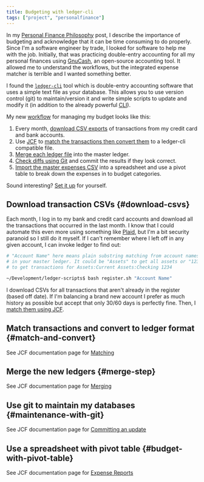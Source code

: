 ```yaml
---
title: Budgeting with ledger-cli
tags: ["project", "personalfinance"]
---
```


In my
[Personal Finance Philosophy](/personal-finance-philosophy) post, I describe the importance of budgeting and acknowledge that it can be time consuming to do properly. Since I'm a software engineer by trade, I looked for software to help me with the job. Initially, that was practicing double-entry accounting for all my personal finances using [GnuCash](/personal-finance-with-gnucash), an open-source accounting tool. It allowed me to understand the workflows, but the integrated expense matcher is terrible and I wanted something better.

I found the [`ledger-cli`](https://www.ledger-cli.org/) tool which is double-entry accounting software that uses a simple text file as your database. This allows you to use version control (git) to maintain/version it and write simple scripts to update and modify it (in addition to the already powerful [CLI](https://www.ledger-cli.org/docs.html)).

My new [workflow](/jcf/index.html) for managing my budget looks like this:

1. Every month, [download CSV exports](#download-csvs) of transactions from my credit card and bank accounts.
2. Use [JCF](https://www.github.com/brentwalther/jcf) to [match the transactions then convert them](#match-and-convert) to a ledger-cli compatible file.
3. [Merge each ledger file](#merge-step) into the master ledger.
5. [Check diffs using Git](#maintenance-with-git) and commit the results if they look correct.
6. [Import the master expenses CSV](#budget-with-pivot-table) into a spreadsheet and use a pivot table to break down the expenses in to budget categories.

Sound interesting? [Set it up](/jcf/setup.html) for yourself.

## Download transaction CSVs {#download-csvs}

Each month, I log in to my bank and credit card accounts and download all the transactions that occurred in the last month. I know that I could automate this even more using something like [Plaid](https://plaid.com/), but I'm a bit security paranoid so I still do it myself. If I can't remember where I left off in any given account, I can invoke ledger to find out:

```bash
# "Account Name" here means plain substring matching from account names
# in your master ledger. It could be "Assets" to get all assets or "1234"
# to get transactions for Assets:Current Assets:Checking 1234

~/Development/ledger-scripts$ bash register.sh "Account Name"
```

I download CSVs for all transactions that aren't already in the register (based off date). If I'm balancing a brand new account I prefer as much history as possible but accept that only 30/60 days is perfectly fine. Then, I [match them using JCF](/jcf/matching.html).

## Match transactions and convert to ledger format {#match-and-convert}

See JCF documentation page for [Matching](/jcf/matching.html)

## Merge the new ledgers {#merge-step}

See JCF documentation page for [Merging](/jcf/merging.html)

## Use git to maintain my databases {#maintenance-with-git}

See JCF documentation page for [Committing an update](/jcf/commit.html)

## Use a spreadsheet with pivot table {#budget-with-pivot-table}

See JCF documentation page for [Expense Reports](/jcf/expense_report.html)
